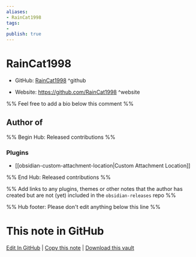 ```yaml
---
aliases:
- RainCat1998
tags:
- 
publish: true
---
```


# RainCat1998

- GitHub: [RainCat1998](https://github.com/RainCat1998/) ^github
<!-- - Discord: `@` ^discord-->
- Website: <https://github.com/RainCat1998> ^website
<!-- - [[Publish sites|Publish site]]: ^publish-->

%% Feel free to add a bio below this comment %%


## Author of

%% Begin Hub: Released contributions %%
### Plugins
- [[obsidian-custom-attachment-location|Custom Attachment Location]]

%% End Hub: Released contributions %%

%% Add links to any plugins, themes or other notes that the author has created but are not (yet) included in the `obsidian-releases` repo %%

<!--
### Unlisted plugins
-->

<!--
### Others

- 
-->

<!--
## Sponsor this author

- [[GitHub sponsors]]: [Sponsor @RainCat1998 on GitHub Sponsors](https://github.com/sponsors/RainCat1998) ^github-sponsor
- [[Buy me a coffee]]: ^buy-me-a-coffee
- [[PayPal]]: ^paypal
- [[Patreon]]: ^patreon

-->

<!--
## Follow this author

- [[YouTube Channels|On YouTube]]: ^youtube
- Twitter: ^twitter
- ...
-->

%% Hub footer: Please don't edit anything below this line %%

# This note in GitHub

<span class="git-footer">[Edit In GitHub](https://github.dev/obsidian-community/obsidian-hub/blob/main/01%20-%20Community/People/RainCat1998.md "git-hub-edit-note") | [Copy this note](https://raw.githubusercontent.com/obsidian-community/obsidian-hub/main/01%20-%20Community/People/RainCat1998.md "git-hub-copy-note") | [Download this vault](https://github.com/obsidian-community/obsidian-hub/archive/refs/heads/main.zip "git-hub-download-vault") </span>
